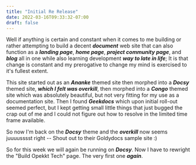 ```yaml
---
title: "Initial Re Release"
date: 2022-03-16T09:33:32-07:00
draft: false
---
```

Well if anything is certain and constant when it comes to me building or rather attempting to build a decent ***document*** web site that can also function as a ***landing page***, ***home page***, ***project community page***, and ***blog*** all in one while also learning development ***way to late in life***; It is that change is constant and my prerogative to change my mind is exercised to it's fullest extent.

This site started out as an ***Ananke*** themed site then morphed into a ***Docsy*** themed site, ***which I felt was overkill***, then morphed into a ***Congo*** themed site which was absolutely beautiful, but not very fitting for my use as a documentation site. Then I found ***Geekdocs*** which upon initial roll-out seemed perfect, but I kept getting small little things that just bugged the crap out of me and I could not figure out how to resolve in the limited time frame available.

So now I'm back on the ***Docsy*** theme and the ***overkill*** now seems juuuusssst right -- Shout out to their Goldydocs sample site :)

So for this week we will again be running on ***Docsy***.  Now I have to rewright the "Build Opekkt Tech" page.  The very first one ***again***.
